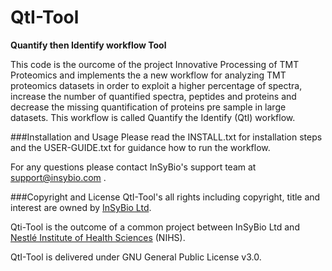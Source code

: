 # QtI-Tool
**Quantify then Identify workflow Tool**

This code is the ourcome of the project Innovative Processing of TMT Proteomics and implements the a new workflow for analyzing TMT proteomics datasets in order to exploit a higher percentage of spectra, increase the number of quantified spectra, peptides and proteins and decrease the missing quantification of proteins pre sample in large datasets. This workflow is called Quantify the Identify (QtI) workflow. 

###Installation and Usage
Please read the INSTALL.txt for installation steps and the USER-GUIDE.txt for guidance how to run the workflow.

For any questions please contact InSyBio's support team at support@insybio.com .

###Copyright and License
QtI-Tool's all rights including copyright, title and interest are owned by [InSyBio Ltd](https://www.insybio.com).

Qti-Tool  is the outcome of a common project between InSyBio Ltd and [Nestlé Institute of Health Sciences](https://www.nestleinstitutehealthsciences.com/) (NIHS).

QtI-Tool is delivered under GNU General Public License v3.0.



